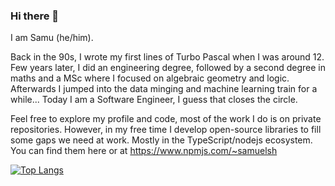 ### Hi there 👋

I am Samu (he/him). 

Back in the 90s, I wrote my first lines of Turbo Pascal when I was around 12. Few years later, I did an engineering degree, followed by a second degree in maths and a MSc where I focused on algebraic geometry and logic. Afterwards I jumped into the data minging and machine learning train for a while... Today I am a Software Engineer, I guess that closes the circle.

Feel free to explore my profile and code, most of the work I do is on private repositories. However, in my free time I develop open-source libraries to fill some gaps we need at work. Mostly in the TypeScript/nodejs ecosystem. You can find them here or at https://www.npmjs.com/~samuelsh


[![Top Langs](https://github-readme-stats.vercel.app/api/top-langs/?username=scristobal&langs_count=8)](https://github.com/anuraghazra/github-readme-stats)

